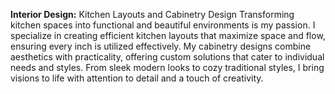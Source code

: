
**Interior Design:**
Kitchen Layouts and Cabinetry Design
Transforming kitchen spaces into functional and beautiful environments is my passion. I specialize in creating efficient kitchen layouts that maximize space and flow, ensuring every inch is utilized effectively. My cabinetry designs combine aesthetics with practicality, offering custom solutions that cater to individual needs and styles. From sleek modern looks to cozy traditional styles, I bring visions to life with attention to detail and a touch of creativity.

